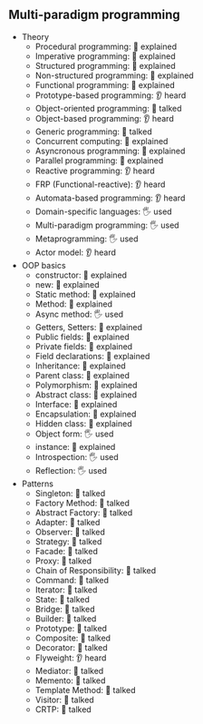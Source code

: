 ﻿## Multi-paradigm programming

- Theory
  - Procedural programming: 🙋 explained
  - Imperative programming: 🙋 explained
  - Structured programming: 🙋 explained
  - Non-structured programming: 🙋 explained
  - Functional programming: 🙋 explained
  - Prototype-based programming: 👂 heard
  - Object-oriented programming: 📢 talked
  - Object-based programming: 👂 heard
  - Generic programming: 📢 talked
  - Concurrent computing: 🙋 explained
  - Asyncronous programming: 🙋 explained
  - Parallel programming: 🙋 explained
  - Reactive programming: 👂 heard
  - FRP (Functional-reactive): 👂 heard
  - Automata-based programming: 👂 heard
  - Domain-specific languages: 🖐️ used
  - Multi-paradigm programming: 🖐️ used
  - Metaprogramming: 🖐️ used
  - Actor model: 👂 heard
- OOP basics
  - constructor: 🙋 explained
  - new: 🙋 explained
  - Static method: 🙋 explained
  - Method: 🙋 explained
  - Async method: 🖐 used
  - Getters, Setters: 🙋 explained
  - Public fields: 🙋 explained
  - Private fields: 🙋 explained
  - Field declarations: 🙋 explained
  - Inheritance: 🙋 explained
  - Parent class: 🙋 explained
  - Polymorphism: 🙋 explained
  - Abstract class: 🙋 explained
  - Interface: 🙋 explained
  - Encapsulation: 🙋 explained
  - Hidden class: 🙋 explained
  - Object form: 🖐️ used
  - instance: 🙋 explained
  - Introspection: 🖐️ used
  - Reflection: 🖐 used
- Patterns
  - Singleton: 📢 talked
  - Factory Method: 📢 talked
  - Abstract Factory: 📢 talked
  - Adapter: 📢 talked
  - Observer: 📢 talked
  - Strategy: 📢 talked
  - Facade: 📢 talked
  - Proxy: 📢 talked
  - Chain of Responsibility: 📢 talked
  - Command: 📢 talked
  - Iterator: 📢 talked
  - State: 📢 talked
  - Bridge: 📢 talked
  - Builder: 📢 talked
  - Prototype: 📢 talked
  - Composite: 📢 talked
  - Decorator: 📢 talked
  - Flyweight: 👂 heard
  - Mediator: 📢 talked
  - Memento: 📢 talked
  - Template Method: 📢 talked
  - Visitor: 📢 talked
  - CRTP: 📢 talked
